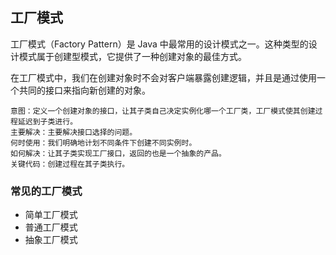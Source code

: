 ## 工厂模式

工厂模式（Factory Pattern）是 Java 中最常用的设计模式之一。这种类型的设计模式属于创建型模式，它提供了一种创建对象的最佳方式。

在工厂模式中，我们在创建对象时不会对客户端暴露创建逻辑，并且是通过使用一个共同的接口来指向新创建的对象。

    意图：定义一个创建对象的接口，让其子类自己决定实例化哪一个工厂类，工厂模式使其创建过程延迟到子类进行。
    主要解决：主要解决接口选择的问题。
    何时使用：我们明确地计划不同条件下创建不同实例时。
    如何解决：让其子类实现工厂接口，返回的也是一个抽象的产品。
    关键代码：创建过程在其子类执行。

### 常见的工厂模式

- 简单工厂模式
- 普通工厂模式
- 抽象工厂模式